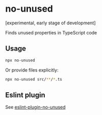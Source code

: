 # no-unused

[experimental, early stage of development]

Finds unused properties in TypeScript code

## Usage

```sh
npx no-unused
```

Or provide files explicitly:
```sh
npx no-unused src/**/*.ts
```

## Eslint plugin

See [eslint-plugin-no-unused](https://www.npmjs.com/package/eslint-plugin-no-unused)
